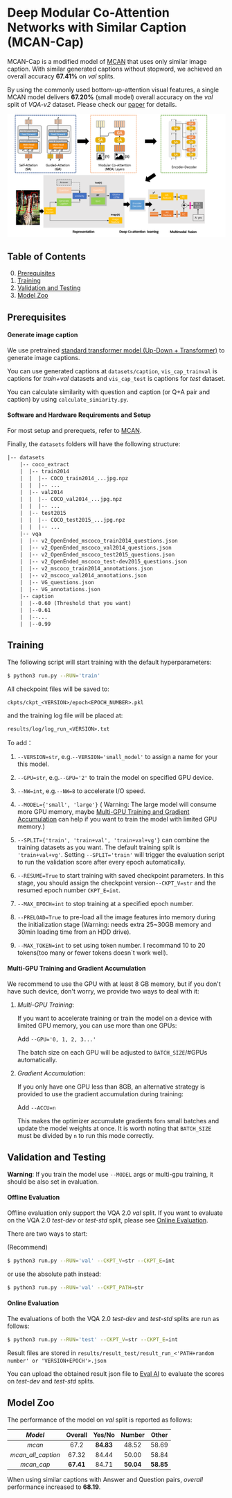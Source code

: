 # Deep Modular Co-Attention Networks with Similar Caption (MCAN-Cap)

MCAN-Cap is a modified model of [MCAN](https://github.com/MILVLG/mcan-vqa) that uses only similar image caption. With similar generated captions without stopword, we achieved an overall accuracy **67.41%** on *val* splits. 

By using the commonly used bottom-up-attention visual features, a single MCAN model delivers **67.20%** (small model) overall accuracy on the *val* split of *VQA-v2* dataset. Please check our [paper](http://) for details.

![Overview of MCAN](misc/mcan_cap.png)


## Table of Contents
0. [Prerequisites](#Prerequisites)
0. [Training](#Training)
0. [Validation and Testing](#Validation-and-Testing)
0. [Model Zoo](#Performance)




## Prerequisites
#### Generate image caption
We use pretrained [standard transformer model (Up-Down + Transformer)](https://github.com/yahoo/object_relation_transformer) to generate image captions.

You can use generated captions at `datasets/caption`, `vis_cap_trainval` is captions for *train+val* datasets and `vis_cap_test` is captions for *test* dataset.

You can calculate similarity with question and caption (or Q+A pair and caption) by using `calculate_simiarity.py`.

#### Software and Hardware Requirements and Setup 
For most setup and prerequets, refer to [MCAN](https://github.com/MILVLG/mcan-vqa).

Finally, the `datasets` folders will have the following structure:

```angular2html
|-- datasets
	|-- coco_extract
	|  |-- train2014
	|  |  |-- COCO_train2014_...jpg.npz
	|  |  |-- ...
	|  |-- val2014
	|  |  |-- COCO_val2014_...jpg.npz
	|  |  |-- ...
	|  |-- test2015
	|  |  |-- COCO_test2015_...jpg.npz
	|  |  |-- ...
	|-- vqa
	|  |-- v2_OpenEnded_mscoco_train2014_questions.json
	|  |-- v2_OpenEnded_mscoco_val2014_questions.json
	|  |-- v2_OpenEnded_mscoco_test2015_questions.json
	|  |-- v2_OpenEnded_mscoco_test-dev2015_questions.json
	|  |-- v2_mscoco_train2014_annotations.json
	|  |-- v2_mscoco_val2014_annotations.json
	|  |-- VG_questions.json
	|  |-- VG_annotations.json
	|-- caption
	|  |--0.60 (Threshold that you want)
	|  |--0.61
	|  |--...
	|  |--0.99

```


## Training

The following script will start training with the default hyperparameters:

```bash
$ python3 run.py --RUN='train'
```
All checkpoint files will be saved to:

```
ckpts/ckpt_<VERSION>/epoch<EPOCH_NUMBER>.pkl
```

and the training log file will be placed at:

```
results/log/log_run_<VERSION>.txt
```

To add：

1. ```--VERSION=str```, e.g.```--VERSION='small_model'``` to assign a name for your this model.

2. ```--GPU=str```, e.g.```--GPU='2'``` to train the model on specified GPU device.

3. ```--NW=int```, e.g.```--NW=8``` to accelerate I/O speed.

4. ```--MODEL={'small', 'large'}```  ( Warning: The large model will consume more GPU memory, maybe [Multi-GPU Training and Gradient Accumulation](#Multi-GPU-Training-and-Gradient-Accumulation) can help if you want to train the model with limited GPU memory.)

5. ```--SPLIT={'train', 'train+val', 'train+val+vg'}``` can combine the training datasets as you want. The default training split is ```'train+val+vg'```.  Setting ```--SPLIT='train'```  will trigger the evaluation script to run the validation score after every epoch automatically.

6. ```--RESUME=True``` to start training with saved checkpoint parameters. In this stage, you should assign the checkpoint version```--CKPT_V=str``` and the resumed epoch number ```CKPT_E=int```.

7. ```--MAX_EPOCH=int``` to stop training at a specified epoch number.

8. ```--PRELOAD=True``` to pre-load all the image features into memory during the initialization stage (Warning: needs extra 25~30GB memory and 30min loading time from an HDD drive).

9. ```--MAX_TOKEN=int``` to set using token number. I recommand 10 to 20 tokens(too many or fewer tokens doesn`t work well).

####  Multi-GPU Training and Gradient Accumulation

We recommend to use the GPU with at least 8 GB memory, but if you don't have such device, don't worry, we provide two ways to deal with it:

1. _Multi-GPU Training_: 

    If you want to accelerate training or train the model on a device with limited GPU memory, you can use more than one GPUs:

	Add ```--GPU='0, 1, 2, 3...'```

    The batch size on each GPU will be adjusted to `BATCH_SIZE`/#GPUs automatically.

2. _Gradient Accumulation_: 

    If you only have one GPU less than 8GB, an alternative strategy is provided to use the gradient accumulation during training:
	
	Add ```--ACCU=n```  
	
    This makes the optimizer accumulate gradients for`n` small batches and update the model weights at once. It is worth noting that  `BATCH_SIZE` must be divided by ```n``` to run this mode correctly. 


## Validation and Testing

**Warning**: If you train the model use ```--MODEL``` args or multi-gpu training, it should be also set in evaluation.


#### Offline Evaluation

Offline evaluation only support the VQA 2.0 *val* split. If you want to evaluate on the VQA 2.0 *test-dev* or *test-std* split, please see [Online Evaluation](#Online-Evaluation).

There are two ways to start:

(Recommend)

```bash
$ python3 run.py --RUN='val' --CKPT_V=str --CKPT_E=int
```

or use the absolute path instead:

```bash
$ python3 run.py --RUN='val' --CKPT_PATH=str
```


#### Online Evaluation

The evaluations of both the VQA 2.0 *test-dev* and *test-std* splits are run as follows:

```bash
$ python3 run.py --RUN='test' --CKPT_V=str --CKPT_E=int
```

Result files are stored in ```results/result_test/result_run_<'PATH+random number' or 'VERSION+EPOCH'>.json```

You can upload the obtained result json file to [Eval AI](https://evalai.cloudcv.org/web/challenges/challenge-page/163/overview) to evaluate the scores on *test-dev* and *test-std* splits.


## Model Zoo
The performance of the model on *val* split is reported as follows:

_Model_ | Overall | Yes/No | Number | Other
:-: | :-: | :-: | :-: | :-:
_mcan_ | 67.2 | **84.83** | 48.52 | 58.69| 
_mcan_all_caption_ | 67.32 | 84.44 | 50.00 | 58.84| 
_mcan_cap_ | **67.41**| 84.71 | **50.04** | **58.85**|

When using similar captions with Answer and Question pairs, *overall* performance increased to **68.19**.
